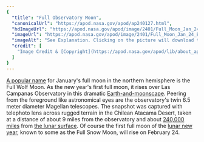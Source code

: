 ```yaml
---
{
  "title": "Full Observatory Moon",
  "canonicalUrl": "https://apod.nasa.gov/apod/ap240127.html",
  "hdImageUrl": "https://apod.nasa.gov/apod/image/2401/Full_Moon_Jan_24_Beletsky.jpg",
  "imageUrl": "https://apod.nasa.gov/apod/image/2401/Full_Moon_Jan_24_Beletsky1024c.jpg",
  "imageAlt": "See Explanation. Clicking on the picture will download the highest resolution version available.",
  "credit": [
    "Image Credit & [Copyright](https://apod.nasa.gov/apod/lib/about_apod.html#srapply): [Yuri Beletsky](https://www.instagram.com/yuribeletsky/) ([Carnegie](http://carnegiescience.edu/) [Las Campanas Observatory](http://www.lco.cl/), [TWAN](https://twanight.org/about/))"
  ]
}
---
```


[A popular name](https://earthsky.org/tonight/january-full-moon-is-the-wolf-moon/) for January's full moon in the northern hemisphere is the Full Wolf Moon. As the new year's first full moon, it rises over Las Campanas Observatory in this dramatic [Earth-and-moonscape](https://apod.nasa.gov/apod/ap240124.html). Peering from the foreground like astronomical eyes are the observatory's twin 6.5 meter diameter Magellan telescopes. The snapshot was captured with telephoto lens across rugged terrain in the Chilean Atacama Desert, taken at a distance of about 9 miles from the observatory and about [240,000 miles](https://apod.nasa.gov/apod/ap201002.html) from [the lunar surface](https://www.nasa.gov/commercial-lunar-payload-services/). Of course the first full moon of the [lunar new year](https://en.wikipedia.org/wiki/Lunar_New_Year), known to some as the Full Snow Moon, will rise on February 24.
